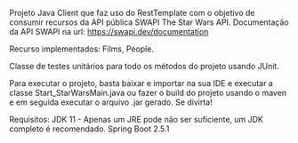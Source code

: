 Projeto Java Client que faz uso do RestTemplate com o objetivo de consumir recursos da API pública SWAPI The Star Wars API.
Documentação da API SWAPI na url: https://swapi.dev/documentation

Recurso implementados:
Films, People.

Classe de testes unitários para todo os métodos do projeto usando JUnit. 

Para executar o projeto, basta baixar e importar na sua IDE e executar a classe Start_StarWarsMain.java ou fazer o build do projeto usando o maven e em seguida executar o arquivo .jar gerado.
Se divirta!

Requisitos:
JDK 11 - Apenas um JRE pode não ser suficiente, um JDK completo é recomendado.
Spring Boot 2.5.1
